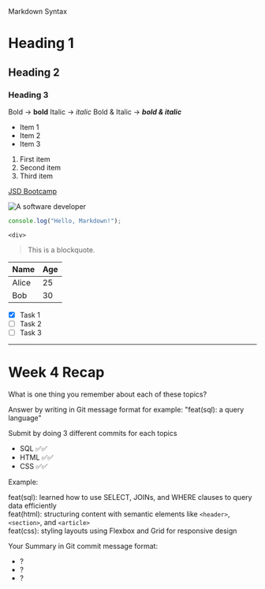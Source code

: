 Markdown Syntax

# Heading 1

## Heading 2

### Heading 3

Bold → **bold**
Italic → _italic_
Bold & Italic → **_bold & italic_**

- Item 1
- Item 2
- Item 3

1. First item
2. Second item
3. Third item

[JSD Bootcamp](https://thailand.generation.org/programs/junior-software-developer/)

![A software developer](https://cdn-icons-png.flaticon.com/512/4260/4260937.png)

```js
console.log("Hello, Markdown!");
```

`<div>`

> This is a blockquote.

| Name  | Age |
| ----- | --- |
| Alice | 25  |
| Bob   | 30  |

- [x] Task 1
- [ ] Task 2
- [ ] Task 3

---

# Week 4 Recap

What is one thing you remember about each of these topics?

Answer by writing in Git message format for example: "feat(sql): a query language"

Submit by doing 3 different commits for each topics

- SQL ✅✅
- HTML ✅✅
- CSS ✅✅


Example:

feat(sql): learned how to use SELECT, JOINs, and WHERE clauses to query data efficiently  
feat(html): structuring content with semantic elements like `<header>`, `<section>`, and `<article>`  
feat(css): styling layouts using Flexbox and Grid for responsive design

Your Summary in Git commit message format:

- ?
- ?
- ?